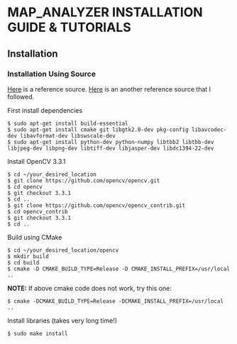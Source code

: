 # MAP_ANALYZER INSTALLATION GUIDE & TUTORIALS


## Installation

### Installation Using Source
[Here](https://docs.opencv.org/trunk/d7/d9f/tutorial_linux_install.html) is a reference source.
[Here](https://www.learnopencv.com/install-opencv3-on-ubuntu/) is an another reference source that I followed.

First install dependencies
```
$ sudo apt-get install build-essential
$ sudo apt-get install cmake git libgtk2.0-dev pkg-config libavcodec-dev libavformat-dev libswscale-dev
$ sudo apt-get install python-dev python-numpy libtbb2 libtbb-dev libjpeg-dev libpng-dev libtiff-dev libjasper-dev libdc1394-22-dev
```

Install OpenCV 3.3.1 
```
$ cd ~/your_desired_location
$ git clone https://github.com/opencv/opencv.git
$ cd opencv 
$ git checkout 3.3.1 
$ cd ..
$ git clone https://github.com/opencv/opencv_contrib.git
$ cd opencv_contrib
$ git checkout 3.3.1
$ cd ..
```

Build using CMake
```
$ cd ~/your_desired_location/opencv
$ mkdir build
$ cd build
$ cmake -D CMAKE_BUILD_TYPE=Release -D CMAKE_INSTALL_PREFIX=/usr/local ..
```

**NOTE:** If above cmake code does not work, try this one:
```
$ cmake -DCMAKE_BUILD_TYPE=Release -DCMAKE_INSTALL_PREFIX=/usr/local ..
```

Install libraries (takes very long time!)
```
$ sudo make install
```


